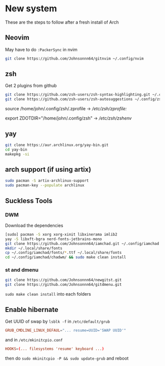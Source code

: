 # New system
These are the steps to follow after a fresh install of Arch </BR>

## Neovim
May have to do `:PackerSync` in nvim
```bash
git clone https://github.com/Johnsonnn64/gitnvim ~/.config/nvim
```

## zsh
Get 2 plugins from github
```bash
git clone https://github.com/zsh-users/zsh-syntax-highlighting.git ~/.config/zsh/zplugins/zsh-syntax-highlighting
git clone https://github.com/zsh-users/zsh-autosuggestions ~/.config/zsh/zplugins/zsh-autosuggestions
```

source /home/john/.config/zsh/.zprofile -> */etc/zsh/zprofile:*

export ZDOTDIR="/home/john/.config/zsh" -> */etc/zsh/zshenv*

## yay
```bash
git clone https://aur.archlinux.org/yay-bin.git
cd yay-bin
makepkg -si
```

## arch support (if using artix)
```bash
sudo pacman -S artix-archlinux-support
sudo pacman-key --populate archlinux
```

## Suckless Tools

### DWM
Download the dependencies
```bash
[sudo] pacman -S xorg xorg-xinit libxinerama imlib2
yay -S libxft-bgra nerd-fonts-jetbrains-mono
git clone https://github.com/Johnsonnn64/iamchad.git ~/.config/iamchad
mkdir ~/.local/share/fonts
cp ~/.config/iamchad/fonts/*.ttf ~/.local/share/fonts
cd ~/.config/iamchad/chadwm/ && sudo make clean install
```
### st and dmenu
```bash
git clone https://github.com/Johnsonnn64/newgitst.git
git clone https://github.com/Johnsonnn64/gitdmenu.git
```
`sudo make clean install` into each folders

## Enable hibernate
Get UUID of swap by `lsblk -f`
in `/etc/default/grub`
```conf
GRUB_CMDLINE_LINUX_DEFAUL="... resume=UUID='SWAP UUID'"
```
and in `/etc/mkinitcpio.conf`
```conf
HOOKS=(... filesystems 'resume' keyboard ...)
```
then do `sudo mkinitcpio -P && sudo update-grub`
and reboot


